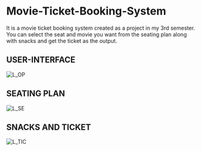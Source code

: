 # Movie-Ticket-Booking-System
It is a movie ticket booking system created as a project in my 3rd semester. You can select the seat and movie you want from the seating plan along with snacks and get the ticket as the output.

## USER-INTERFACE
![L_OP](https://github.com/lakshya-B/Movie-Ticket-Booking-System/assets/95135448/ad81441b-1cdc-4567-972f-20f8f91c9ef6)

## SEATING PLAN
![L_SE](https://github.com/lakshya-B/Movie-Ticket-Booking-System/assets/95135448/bc732502-8ebd-4b91-8ec3-f75270afa7ed)

## SNACKS AND TICKET
![L_TIC](https://github.com/lakshya-B/Movie-Ticket-Booking-System/assets/95135448/e356dce4-f2bc-4bf2-9b1d-b937f20f9186)
